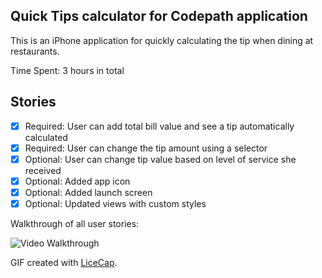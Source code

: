 ## Quick Tips calculator for Codepath application

This is an iPhone application for quickly calculating the tip when dining at restaurants. 

Time Spent: 3 hours in total

## Stories
 * [x] Required: User can add total bill value and see a tip automatically calculated
 * [x] Required: User can change the tip amount using a selector
 * [x] Optional: User can change tip value based on level of service she received
 * [x] Optional: Added app icon
 * [x] Optional: Added launch screen
 * [x] Optional: Updated views with custom styles
 
Walkthrough of all user stories:

![Video Walkthrough](qucik_tips.gif)
 

GIF created with [LiceCap](http://www.cockos.com/licecap/).
